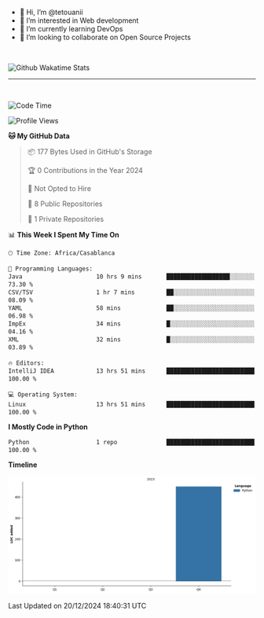 - 👋 Hi, I’m @tetouanii
- 👀 I’m interested in Web development
- 🌱 I’m currently learning DevOps
- 💞️ I’m looking to collaborate on Open Source Projects

<br/>


![Github Wakatime Stats](https://github-readme-stats.vercel.app/api/wakatime/?username=@walidbosso&layout=compact&&theme=default&link="https://www.github.com/USERNAME/") 

--- 

<br/>


  
<!--START_SECTION:waka-->
![Code Time](http://img.shields.io/badge/Code%20Time-161%20hrs%2037%20mins-blue)

![Profile Views](http://img.shields.io/badge/Profile%20Views-0-blue)

**🐱 My GitHub Data** 

> 📦 177 Bytes Used in GitHub's Storage 
 > 
> 🏆 0 Contributions in the Year 2024
 > 
> 🚫 Not Opted to Hire
 > 
> 📜 8 Public Repositories 
 > 
> 🔑 1 Private Repositories 
 > 
📊 **This Week I Spent My Time On** 

```text
🕑︎ Time Zone: Africa/Casablanca

💬 Programming Languages: 
Java                     10 hrs 9 mins       ██████████████████░░░░░░░   73.30 % 
CSV/TSV                  1 hr 7 mins         ██░░░░░░░░░░░░░░░░░░░░░░░   08.09 % 
YAML                     58 mins             ██░░░░░░░░░░░░░░░░░░░░░░░   06.98 % 
ImpEx                    34 mins             █░░░░░░░░░░░░░░░░░░░░░░░░   04.16 % 
XML                      32 mins             █░░░░░░░░░░░░░░░░░░░░░░░░   03.89 % 

🔥 Editors: 
IntelliJ IDEA            13 hrs 51 mins      █████████████████████████   100.00 % 

💻 Operating System: 
Linux                    13 hrs 51 mins      █████████████████████████   100.00 % 
```

**I Mostly Code in Python** 

```text
Python                   1 repo              █████████████████████████   100.00 % 
```



**Timeline**

![Lines of Code chart](https://raw.githubusercontent.com/tetouanii/tetouanii/main/assets/bar_graph.png)


 Last Updated on 20/12/2024 18:40:31 UTC
<!--END_SECTION:waka-->
